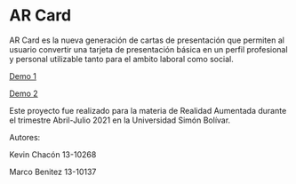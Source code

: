 # AR Card

AR Card es la nueva generación de cartas de presentación que permiten al usuario convertir una tarjeta de presentación básica en un perfil profesional y personal utilizable tanto para el ambito laboral como social.

[Demo 1](https://www.youtube.com/watch?v=xTpiiizEpSI)

[Demo 2](https://www.youtube.com/watch?v=Y8tZVMkM0X4)

Este proyecto fue realizado para la materia de Realidad Aumentada durante el trimestre Abril-Julio 2021 en la Universidad Simón Bolívar.

Autores: 

Kevin Chacón 13-10268

Marco Benitez 13-10137
